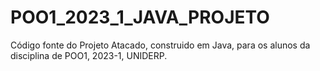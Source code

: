 # POO1_2023_1_JAVA_PROJETO
Código fonte do Projeto Atacado, construido em Java, para os alunos da disciplina de POO1, 2023-1, UNIDERP.
